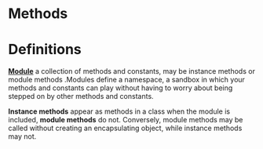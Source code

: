 # Methods


# Definitions
**[Module](http://www.tutorialspoint.com/ruby/ruby_modules.htm)**  a collection of methods and constants, may be instance methods or module methods .Modules define a namespace, a sandbox in which your methods and constants can play without having to worry about being stepped on by other methods and constants.

**Instance methods** appear as methods in a class when the module is included, **module methods** do not. Conversely, module methods may be called without creating an encapsulating object, while instance methods may not.